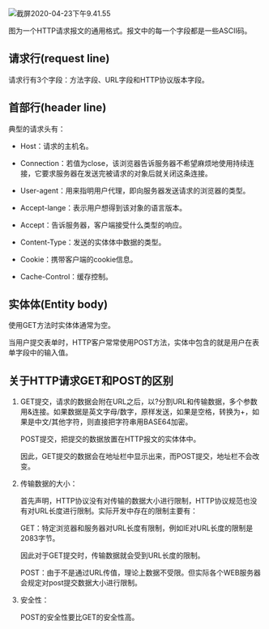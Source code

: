 ![截屏2020-04-23下午9.41.55](https://tva1.sinaimg.cn/large/007S8ZIlly1ge4196qjj9j30ww0j4dhj.jpg)

图为一个HTTP请求报文的通用格式。报文中的每一个字段都是一些ASCII码。

## 请求行(request line)

请求行有3个字段：方法字段、URL字段和HTTP协议版本字段。

## 首部行(header line)

典型的请求头有：

- Host：请求的主机名。

- Connection：若值为close，该浏览器告诉服务器不希望麻烦地使用持续连接，它要求服务器在发送完被请求的对象后就关闭这条连接。

- User-agent：用来指明用户代理，即向服务器发送请求的浏览器的类型。

- Accept-lange：表示用户想得到该对象的语言版本。
- Accept：告诉服务器，客户端接受什么类型的响应。
- Content-Type：发送的实体体中数据的类型。
- Cookie：携带客户端的cookie信息。
- Cache-Control：缓存控制。

## 实体体(Entity body)

使用GET方法时实体体通常为空。

当用户提交表单时，HTTP客户常常使用POST方法，实体中包含的就是用户在表单字段中的输入值。

## 关于HTTP请求GET和POST的区别

1. GET提交，请求的数据会附在URL之后，以?分割URL和传输数据，多个参数用&连接。如果数据是英文字母/数字，原样发送，如果是空格，转换为+，如果是中文/其他字符，则直接把字符串用BASE64加密。

   POST提交，把提交的数据放置在HTTP报文的实体体中。

   因此，GET提交的数据会在地址栏中显示出来，而POST提交，地址栏不会改变。

2. 传输数据的大小：

   首先声明，HTTP协议没有对传输的数据大小进行限制，HTTP协议规范也没有对URL长度进行限制。实际开发中存在的限制主要有：

   GET：特定浏览器和服务器对URL长度有限制，例如IE对URL长度的限制是2083字节。

   因此对于GET提交时，传输数据就会受到URL长度的限制。

   POST：由于不是通过URL传值，理论上数据不受限。但实际各个WEB服务器会规定对post提交数据大小进行限制。

3. 安全性：

   POST的安全性要比GET的安全性高。